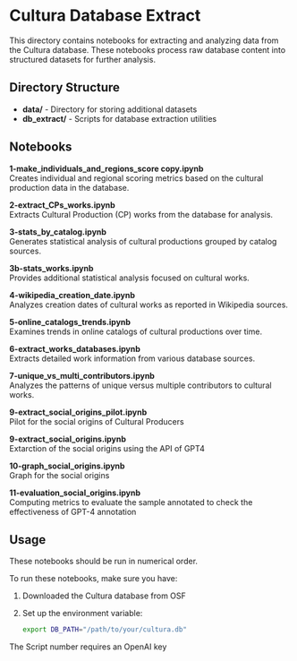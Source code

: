 # Cultura Database Extract

This directory contains notebooks for extracting and analyzing data from the Cultura database. These notebooks process raw database content into structured datasets for further analysis.

## Directory Structure

- **data/** - Directory for storing additional datasets
- **db_extract/** - Scripts for database extraction utilities

## Notebooks

**1-make_individuals_and_regions_score copy.ipynb**  
Creates individual and regional scoring metrics based on the cultural production data in the database.

**2-extract_CPs_works.ipynb**  
Extracts Cultural Production (CP) works from the database for analysis.

**3-stats_by_catalog.ipynb**  
Generates statistical analysis of cultural productions grouped by catalog sources.

**3b-stats_works.ipynb**  
Provides additional statistical analysis focused on cultural works.

**4-wikipedia_creation_date.ipynb**  
Analyzes creation dates of cultural works as reported in Wikipedia sources.

**5-online_catalogs_trends.ipynb**  
Examines trends in online catalogs of cultural productions over time.

**6-extract_works_databases.ipynb**  
Extracts detailed work information from various database sources.

**7-unique_vs_multi_contributors.ipynb**  
Analyzes the patterns of unique versus multiple contributors to cultural works.

**9-extract_social_origins_pilot.ipynb**  
Pilot for the social origins of Cultural Producers

**9-extract_social_origins.ipynb**  
Extarction of the social origins using the API of GPT4

**10-graph_social_origins.ipynb**  
Graph for the social origins

**11-evaluation_social_origins.ipynb**  
Computing metrics to evaluate the sample annotated to check the effectiveness of GPT-4 annotation

## Usage

These notebooks should be run in numerical order.

To run these notebooks, make sure you have:

1. Downloaded the Cultura database from OSF
2. Set up the environment variable:

    ```bash
    export DB_PATH="/path/to/your/cultura.db"
    ```

The Script number requires an OpenAI key
